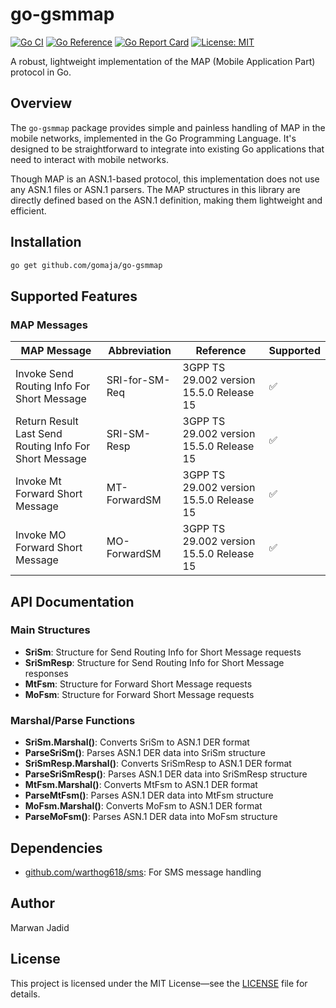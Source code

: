 # go-gsmmap

[![Go CI](https://github.com/gomaja/go-gsmmap/actions/workflows/ci.yml/badge.svg)](https://github.com/gomaja/go-gsmmap/actions/workflows/ci.yml)
[![Go Reference](https://pkg.go.dev/badge/github.com/gomaja/go-gsmmap.svg)](https://pkg.go.dev/github.com/gomaja/go-gsmmap)
[![Go Report Card](https://goreportcard.com/badge/github.com/gomaja/go-gsmmap)](https://goreportcard.com/report/github.com/gomaja/go-gsmmap)
[![License: MIT](https://img.shields.io/badge/License-MIT-yellow.svg)](https://opensource.org/licenses/MIT)

A robust, lightweight implementation of the MAP (Mobile Application Part) protocol in Go.

## Overview

The `go-gsmmap` package provides simple and painless handling of MAP in the mobile networks, implemented in the Go Programming Language. It's designed to be straightforward to integrate into existing Go applications that need to interact with mobile networks.

Though MAP is an ASN.1-based protocol, this implementation does not use any ASN.1 files or ASN.1 parsers. The MAP structures in this library are directly defined based on the ASN.1 definition, making them lightweight and efficient.

## Installation

```bash
go get github.com/gomaja/go-gsmmap
```

## Supported Features

### MAP Messages

| MAP Message                                            | Abbreviation     | Reference                                | Supported |
|--------------------------------------------------------|------------------|------------------------------------------|-----------|
| Invoke Send Routing Info For Short Message             | SRI-for-SM-Req   | 3GPP TS 29.002 version 15.5.0 Release 15 | ✅         |
| Return Result Last Send Routing Info For Short Message | SRI-SM-Resp      | 3GPP TS 29.002 version 15.5.0 Release 15 | ✅         |
| Invoke Mt Forward Short Message                        | MT-ForwardSM     | 3GPP TS 29.002 version 15.5.0 Release 15 | ✅         |
| Invoke MO Forward Short Message                        | MO-ForwardSM     | 3GPP TS 29.002 version 15.5.0 Release 15 | ✅         |

## API Documentation

### Main Structures

- **SriSm**: Structure for Send Routing Info for Short Message requests
- **SriSmResp**: Structure for Send Routing Info for Short Message responses
- **MtFsm**: Structure for Forward Short Message requests
- **MoFsm**: Structure for Forward Short Message requests

### Marshal/Parse Functions

- **SriSm.Marshal()**: Converts SriSm to ASN.1 DER format
- **ParseSriSm()**: Parses ASN.1 DER data into SriSm structure
- **SriSmResp.Marshal()**: Converts SriSmResp to ASN.1 DER format
- **ParseSriSmResp()**: Parses ASN.1 DER data into SriSmResp structure
- **MtFsm.Marshal()**: Converts MtFsm to ASN.1 DER format
- **ParseMtFsm()**: Parses ASN.1 DER data into MtFsm structure
- **MoFsm.Marshal()**: Converts MoFsm to ASN.1 DER format
- **ParseMoFsm()**: Parses ASN.1 DER data into MoFsm structure

## Dependencies

- [github.com/warthog618/sms](https://github.com/warthog618/sms): For SMS message handling

## Author

Marwan Jadid

## License

This project is licensed under the MIT License—see the [LICENSE](https://github.com/gomaja/go-gsmmap/blob/main/LICENSE) file for details.
